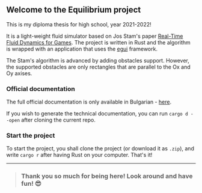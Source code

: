 ## Welcome to the Equilibrium project
This is my diploma thesis for high school, year 2021-2022! 

It is a light-weight fluid simulator based on Jos Stam's paper [Real-Time Fluid Dynamics for Games](http://graphics.cs.cmu.edu/nsp/course/15-464/Fall09/papers/StamFluidforGames.pdf). The project is written in Rust and the algorithm is wrapped with an application that uses the [egui](github.com/emilk/egui) framework. 

The Stam's algorithm is advanced by adding obstacles support. However, the supported obstacles are only rectangles that are parallel to the Ox and Oy axises. 

### Official documentation
The full official documentation is only available in Bulgarian - [here](https://drive.google.com/drive/folders/1iyKuNL2C-F815OfA3zp7YDAowyzz9D67?usp=sharing).

If you wish to generate the technical documentation, you can run ```cargo d --open``` after cloning the current repo.

### Start the project
To start the project, you shall clone the project (or download it as `.zip`), and write `cargo r` after having Rust on your computer. That's it!

-------------
> ### Thank you so much for being here! Look around and have fun! 😎
